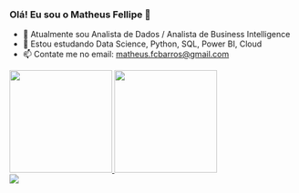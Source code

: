 ### Olá! Eu sou o Matheus Fellipe  👋


- 🔭 Atualmente sou Analista de Dados / Analista de Business Intelligence
- 🌱 Estou estudando Data Science, Python, SQL, Power BI, Cloud
- 📫 Contate me no email: matheus.fcbarros@gmail.com
<div>
   <a href = "https://github.com/MatheusFCBarros">
   <img height="180em" src="https://github-readme-stats.vercel.app/api?username=MatheusFCBarros&show_icons=true&theme=tokyonight&count_private=true"> 
   <img height="180em" src="https://github-readme-stats.vercel.app/api/top-langs/?username=MatheusFCBarros&layout=compact&theme=tokyonight&count_private=true"> 
</div>
   
<div>
   <a href = "(https://www.linkedin.com/in/matheus-fellipe-do-carmo-barros-331403224/)" target="_blank"><img src="https://img.shields.io/badge/LinkedIn-0077B5?style=for-the-badge&logo=linkedin&logoColor=white" target="_blank"></a>
</div>

